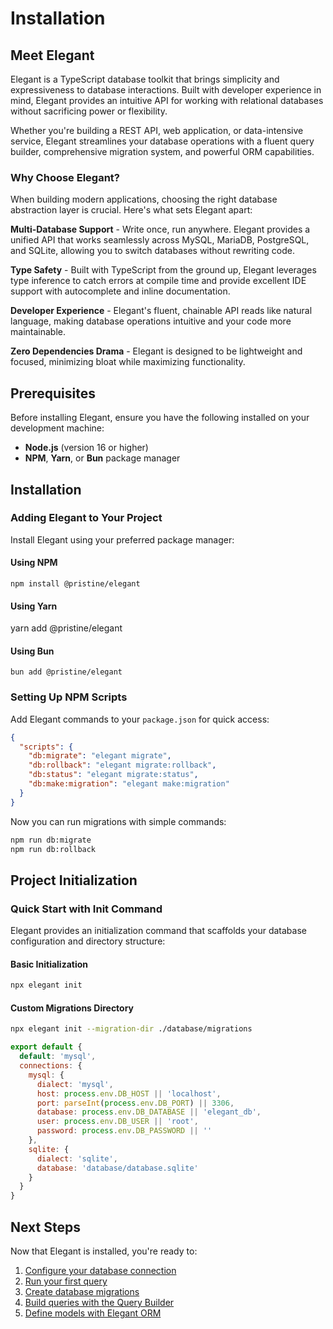 # Installation
<show-structure for="chapter,procedure" depth="1"/>

## Meet Elegant

Elegant is a TypeScript database toolkit that brings simplicity and expressiveness to database interactions. Built with developer experience in mind, Elegant provides an intuitive API for working with relational databases without sacrificing power or flexibility.

Whether you're building a REST API, web application, or data-intensive service, Elegant streamlines your database operations with a fluent query builder, comprehensive migration system, and powerful ORM capabilities.

### Why Choose Elegant?

When building modern applications, choosing the right database abstraction layer is crucial. Here's what sets Elegant apart:

**Multi-Database Support** - Write once, run anywhere. Elegant provides a unified API that works seamlessly across MySQL, MariaDB, PostgreSQL, and SQLite, allowing you to switch databases without rewriting code.

**Type Safety** - Built with TypeScript from the ground up, Elegant leverages type inference to catch errors at compile time and provide excellent IDE support with autocomplete and inline documentation.

**Developer Experience** - Elegant's fluent, chainable API reads like natural language, making database operations intuitive and your code more maintainable.

**Zero Dependencies Drama** - Elegant is designed to be lightweight and focused, minimizing bloat while maximizing functionality.

## Prerequisites

Before installing Elegant, ensure you have the following installed on your development machine:

- **Node.js** (version 16 or higher)
- **NPM**, **Yarn**, or **Bun** package manager

## Installation

### Adding Elegant to Your Project

Install Elegant using your preferred package manager:

#### Using NPM
`npm install @pristine/elegant`

#### Using Yarn
yarn add @pristine/elegant

#### Using Bun
`bun add @pristine/elegant`

### Setting Up NPM Scripts

Add Elegant commands to your `package.json` for quick access:

```json
{
  "scripts": {
    "db:migrate": "elegant migrate",
    "db:rollback": "elegant migrate:rollback",
    "db:status": "elegant migrate:status",
    "db:make:migration": "elegant make:migration"
  }
}
```

Now you can run migrations with simple commands:
```bash
npm run db:migrate 
npm run db:rollback
```

## Project Initialization

### Quick Start with Init Command

Elegant provides an initialization command that scaffolds your database configuration and directory structure:

#### Basic Initialization
```bash
npx elegant init
```

#### Custom Migrations Directory
```bash
npx elegant init --migration-dir ./database/migrations
```

```javascript
export default {
  default: 'mysql',
  connections: {
    mysql: {
      dialect: 'mysql',
      host: process.env.DB_HOST || 'localhost',
      port: parseInt(process.env.DB_PORT) || 3306,
      database: process.env.DB_DATABASE || 'elegant_db',
      user: process.env.DB_USER || 'root',
      password: process.env.DB_PASSWORD || ''
    },
    sqlite: {
      dialect: 'sqlite',
      database: 'database/database.sqlite'
    }
  }
}
```

## Next Steps

Now that Elegant is installed, you're ready to:

1. [Configure your database connection](Getting-Started.md#configuration)
2. [Run your first query](Getting-Started.md#delete-queries)
3. [Create database migrations](Migrations.md)
4. [Build queries with the Query Builder](Query-Builder.md)
5. [Define models with Elegant ORM](Elegant-Getting-Started.md)
